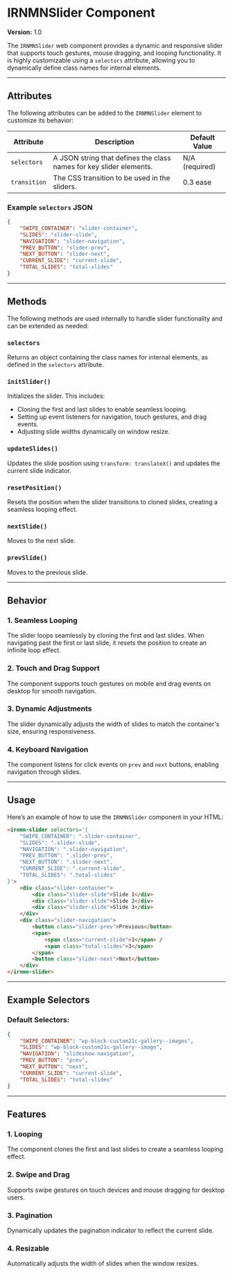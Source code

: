 # IRNMNSlider Component

**Version:** 1.0

The `IRNMNSlider` web component provides a dynamic and responsive slider that supports touch gestures, mouse dragging, and looping functionality. It is highly customizable using a `selectors` attribute, allowing you to dynamically define class names for internal elements.

---

## Attributes

The following attributes can be added to the `IRNMNSlider` element to customize its behavior:

| Attribute      | Description                                                                                      | Default Value                |
|----------------|--------------------------------------------------------------------------------------------------|------------------------------|
| `selectors`    | A JSON string that defines the class names for key slider elements.                              | N/A (required)               |
| `transition`    | The CSS transition to be used in the sliders.                              | 0.3 ease               |

### Example `selectors` JSON

```json
{
    "SWIPE_CONTAINER": "slider-container",
    "SLIDES": "slider-slide",
    "NAVIGATION": "slider-navigation",
    "PREV_BUTTON": "slider-prev",
    "NEXT_BUTTON": "slider-next",
    "CURRENT_SLIDE": "current-slide",
    "TOTAL_SLIDES": "total-slides"
}
```

---

## Methods

The following methods are used internally to handle slider functionality and can be extended as needed:

### `selectors`
Returns an object containing the class names for internal elements, as defined in the `selectors` attribute.

### `initSlider()`
Initializes the slider. This includes:
- Cloning the first and last slides to enable seamless looping.
- Setting up event listeners for navigation, touch gestures, and drag events.
- Adjusting slide widths dynamically on window resize.

### `updateSlides()`
Updates the slide position using `transform: translateX()` and updates the current slide indicator.

### `resetPosition()`
Resets the position when the slider transitions to cloned slides, creating a seamless looping effect.

### `nextSlide()`
Moves to the next slide.

### `prevSlide()`
Moves to the previous slide.

---

## Behavior

### 1. **Seamless Looping**
The slider loops seamlessly by cloning the first and last slides. When navigating past the first or last slide, it resets the position to create an infinite loop effect.

### 2. **Touch and Drag Support**
The component supports touch gestures on mobile and drag events on desktop for smooth navigation.

### 3. **Dynamic Adjustments**
The slider dynamically adjusts the width of slides to match the container's size, ensuring responsiveness.

### 4. **Keyboard Navigation**
The component listens for click events on `prev` and `next` buttons, enabling navigation through slides.

---

## Usage

Here’s an example of how to use the `IRNMNSlider` component in your HTML:

```html
<irnmn-slider selectors='{
    "SWIPE_CONTAINER": ".slider-container",
    "SLIDES": ".slider-slide",
    "NAVIGATION": ".slider-navigation",
    "PREV_BUTTON": ".slider-prev",
    "NEXT_BUTTON": ".slider-next",
    "CURRENT_SLIDE": ".current-slide",
    "TOTAL_SLIDES": ".total-slides"
}'>
    <div class="slider-container">
        <div class="slider-slide">Slide 1</div>
        <div class="slider-slide">Slide 2</div>
        <div class="slider-slide">Slide 3</div>
    </div>
    <div class="slider-navigation">
        <button class="slider-prev">Previous</button>
        <span>
            <span class="current-slide">1</span> /
            <span class="total-slides">3</span>
        </span>
        <button class="slider-next">Next</button>
    </div>
</irnmn-slider>
```

---

## Example Selectors

### Default Selectors:
```json
{
    "SWIPE_CONTAINER": "wp-block-custom21c-gallery--images",
    "SLIDES": "wp-block-custom21c-gallery--image",
    "NAVIGATION": "slideshow-navigation",
    "PREV_BUTTON": "prev",
    "NEXT_BUTTON": "next",
    "CURRENT_SLIDE": "current-slide",
    "TOTAL_SLIDES": "total-slides"
}
```

---

## Features

### **1. Looping**
The component clones the first and last slides to create a seamless looping effect.

### **2. Swipe and Drag**
Supports swipe gestures on touch devices and mouse dragging for desktop users.

### **3. Pagination**
Dynamically updates the pagination indicator to reflect the current slide.

### **4. Resizable**
Automatically adjusts the width of slides when the window resizes.
